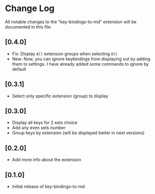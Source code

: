 # Change Log

All notable changes to the "key-bindings-to-md" extension will be documented in this file.

## [0.4.0]

- Fix: Display `All` extension groups when selecting `All`
- New: Now, you can ignore keybindings from displaying out by adding them to settings. I have already added some commands to ignore by default

## [0.3.1]

- Select only specific extension (group) to display

## [0.3.0]

- Display all keys for 2 sets choice
- Add any even sets number
- Group keys by extension (will be displayed better in next versions)

## [0.2.0]

- Add more info about the extension

## [0.1.0]

- Initial release of key-bindings-to-md
  